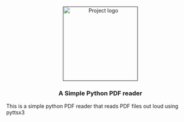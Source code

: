 <p align="center">
  <a href="" rel="noopener">
 <img width=200px height=200px src="https://i.imgur.com/6wj0hh6.jpg" alt="Project logo"></a>
</p>

<h3 align="center">A Simple Python PDF reader</h3>


<p>This is a simple python PDF reader that reads PDF files out loud using pyttsx3</p>
